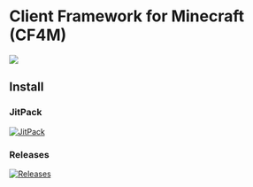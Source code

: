 

# Client Framework for Minecraft (CF4M)

![](https://cf4m.github.io/cf4m/hero.png)

## Install

### JitPack

[![JitPack](https://img.shields.io/jitpack/v/github/cf4m/cf4m?style=flat-square)](https://jitpack.io/#cf4m/cf4m)

### Releases

[![Releases](https://img.shields.io/github/v/release/cf4m/cf4m?style=flat-square)](https://github.com/cf4m/cf4m/releases)



